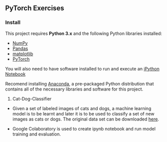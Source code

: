 ## PyTorch Exercises

### Install

This project requires **Python 3.x** and the following Python libraries installed:

- [NumPy](http://www.numpy.org)
- [Pandas](http://pandas.pydata.org)
- [matplotlib](http://matplotlib.org)
- [PyTorch](http://pytorch.org)

You will also need to have software installed to run and execute an [iPython Notebook](http://ipython.org/notebook.html)

Recomend installing  [Anaconda](https://www.continuum.io/downloads), a pre-packaged Python distribution that contains all of the necessary libraries and software for this project.

1. Cat-Dog-Classifier 
- Given a set of labeled images of  cats and dogs, a  machine learning model  is to be learnt and later it is to be used to classify a set of new images as cats or dogs. The original data set can be downloaded [here](https://s3.amazonaws.com/content.udacity-data.com/nd089/Cat_Dog_data.zip).

- Google Colaboratory is used to create ipynb notebook and run model training and evaluation.
